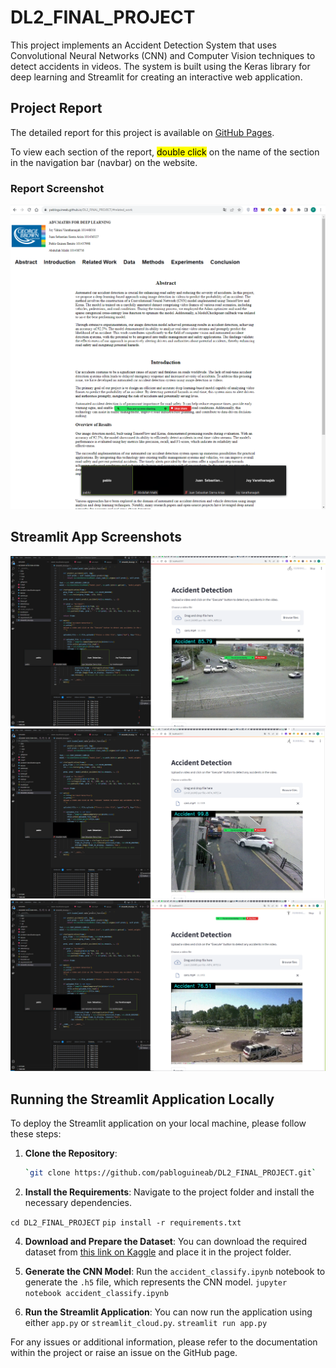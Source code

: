 # DL2_FINAL_PROJECT

This project implements an Accident Detection System that uses Convolutional Neural Networks (CNN) and Computer Vision techniques to detect accidents in videos. The system is built using the Keras library for deep learning and Streamlit for creating an interactive web application.

## Project Report

The detailed report for this project is available on [GitHub Pages](https://pabloguineab.github.io/DL2_FINAL_PROJECT/).

To view each section of the report, <mark>double click</mark> on the name of the section in the navigation bar (navbar) on the website.

### Report Screenshot

![Report Screenshot](r1.png)

## Streamlit App Screenshots

![Streamlit Screenshot 1](s1.png)
![Streamlit Screenshot 2](s2.png)
![Streamlit Screenshot 3](s3.png)

## Running the Streamlit Application Locally

To deploy the Streamlit application on your local machine, please follow these steps:

1. **Clone the Repository**: 

   ```bash
   `git clone https://github.com/pabloguineab/DL2_FINAL_PROJECT.git`

2. **Install the Requirements**: 
Navigate to the project folder and install the necessary dependencies.

`cd DL2_FINAL_PROJECT`
`pip install -r requirements.txt`

4. **Download and Prepare the Dataset**: 
You can download the required dataset from [this link on Kaggle](https://www.kaggle.com/datasets/ckay16/accident-detection-from-cctv-footage) and place it in the project folder.

5. **Generate the CNN Model**:
Run the `accident_classify.ipynb` notebook to generate the `.h5` file, which represents the CNN model.
`jupyter notebook accident_classify.ipynb`

6. **Run the Streamlit Application**:
You can now run the application using either `app.py` or `streamlit_cloud.py`.
`streamlit run app.py`

For any issues or additional information, please refer to the documentation within the project or raise an issue on the GitHub page.
